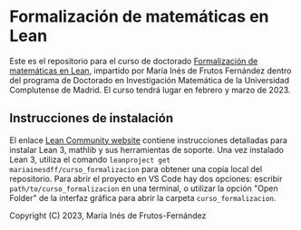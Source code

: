 # Formalización de matemáticas en Lean

Este es el repositorio para el curso de doctorado [Formalización de matemáticas en Lean](https://www.ucm.es/doctorado/doctorado_inv_mat/noticias/57978), impartido por María Inés de Frutos Fernández dentro del programa de Doctorado en Investigación Matemática de la Universidad Complutense de Madrid. El curso tendrá lugar en febrero y marzo de 2023.

## Instrucciones de instalación
El enlace  [Lean Community website](https://leanprover-community.github.io/get_started.html) contiene instrucciones detalladas para instalar Lean 3, mathlib y sus herramientas de soporte.
Una vez instalado Lean 3, utiliza el comando `leanproject get mariainesdff/curso_formalizacion` para obtener una copia local del repositorio. Para abrir el proyecto en VS Code hay dos opciones: escribir `path/to/curso_formalizacion` en una terminal, o utilizar la opción "Open Folder" de la interfaz gráfica para abrir la carpeta `curso_formalizacion`.


Copyright (C) 2023, María Inés de Frutos-Fernández
